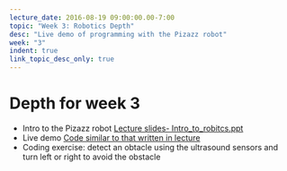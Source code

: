 ```yaml
---
lecture_date: 2016-08-19 09:00:00.00-7:00
topic: "Week 3: Robotics Depth"
desc: "Live demo of programming with the Pizazz robot"
week: "3"
indent: true
link_topic_desc_only: true
---
```



# Depth for week 3

* Intro to the Pizazz robot [Lecture slides- Intro_to_robitcs.ppt](https://drive.google.com/drive/folders/0B__7284Jee0fR2FQbTFuVFRkOGc?usp=sharing)
* Live demo [Code similar to that written in lecture](https://github.com/ucsd-cse-spis-2016/robotics-pizazz)
* Coding exercise: detect an obtacle using the ultrasound sensors and turn left or right to avoid the obstacle

